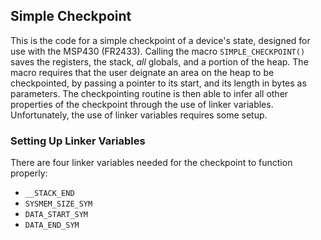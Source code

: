 ## Simple Checkpoint

This is the code for a simple checkpoint of a device's state, designed for use with the MSP430 (FR2433). Calling the macro `SIMPLE_CHECKPOINT()` saves the registers, the stack, _all_ globals, and a portion of the heap. The macro requires that the user deignate an area on the heap to be checkpointed, by passing a pointer to its start, and its length in bytes as parameters. The checkpointing routine is then able to infer all other properties of the checkpoint through the use of linker variables. Unfortunately, the use of linker variables requires some setup.

### Setting Up Linker Variables
There are four linker variables needed for the checkpoint to function properly:
- `__STACK_END`
- `SYSMEM_SIZE_SYM`
- `DATA_START_SYM`
- `DATA_END_SYM`
